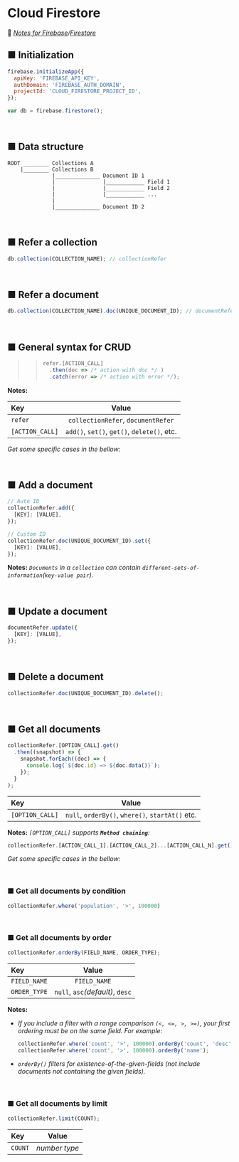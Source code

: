 # Cloud Firestore

🔗 *<u>[Notes for Firebase](../README.md)</u>/<u>[Firestore](#)</u>*

## ■ Initialization
```js
firebase.initializeApp({
  apiKey: 'FIREBASE_API_KEY',
  authDomain: 'FIREBASE_AUTH_DOMAIN',
  projectId: 'CLOUD_FIRESTORE_PROJECT_ID',
});

var db = firebase.firestore();
```
&nbsp;
## ■ Data structure
```
ROOT ________ Collections A
    |________ Collections B
              |______________ Document ID 1
              |               |____________ Field 1
              |               |____________ Field 2
              |               |____________ ...
              |
              |______________ Document ID 2
```
&nbsp;
## ■ Refer a collection
```js
db.collection(COLLECTION_NAME); // collectionRefer
```
&nbsp;
## ■ Refer a document
```js
db.collection(COLLECTION_NAME).doc(UNIQUE_DOCUMENT_ID); // documentRefer
```
&nbsp;
## ■ General syntax for CRUD

>> ```js
>> refer.[ACTION_CALL]
>>   .then(doc => /* action with doc */ )
>>   .catch(error => /* action with error */);
>> ```

**Notes:**

  | Key             | Value |
  | :---            | :----:   |
  | `refer`         | `collectionRefer`, `documentRefer`|
  | `[ACTION_CALL]` | `add()`, `set()`, `get()`, `delete()`, etc.|

*Get some specific cases in the bellow:*

&nbsp;

## ■ Add a document
```js
// Auto ID
collectionRefer.add({
  [KEY]: [VALUE],
});

// Custom ID
collectionRefer.doc(UNIQUE_DOCUMENT_ID).set({
  [KEY]: [VALUE],
});
```


**Notes:**
*`Documents` in a `collection` can contain `different-sets-of-information`(`key-value pair`).*

&nbsp;
## ■ Update a document
```js
documentRefer.update({
  [KEY]: [VALUE],
});
```
&nbsp;
## ■ Delete a document
```js
collectionRefer.doc(UNIQUE_DOCUMENT_ID).delete();
```
&nbsp;
## ■ Get all documents
```js
collectionRefer.[OPTION_CALL].get()
  .then((snapshot) => {
    snapshot.forEach((doc) => {
      console.log(`${doc.id} => ${doc.data()}`);
    });
  }
);
```

| Key             | Value |
| :---            | :----:   |
| `[OPTION_CALL]` | `null`, `orderBy()`, `where()`, `startAt()` etc. |

**Notes:**
*`[OPTION_CALL]` supports **`Method chaining`**:*

```js
collectionRefer.[ACTION_CALL_1].[ACTION_CALL_2]...[ACTION_CALL_N].get()
```

*Get some specific cases in the bellow:*

&nbsp;
### ■ Get all documents by condition

```js
collectionRefer.where('population', '>', 100000)
```
&nbsp;
### ■ Get all documents by order
```js
collectionRefer.orderBy(FIELD_NAME, ORDER_TYPE);
```
| Key             | Value |
| :---            | :----:   |
| `FIELD_NAME`         | `FIELD_NAME`|
| `ORDER_TYPE`         | `null`, `asc`*(default)*, `desc`|

**Notes:**
- *If you include a filter with a range comparison `(<, <=, >, >=)`, your first ordering must be on the same field. For example:*
  ```js
  collectionRefer.where('count', '>', 100000).orderBy('count', 'desc'); // Correct
  collectionRefer.where('count', '>', 100000).orderBy('name');          // Incorrect
  ```

- *`orderBy()` filters for existence-of-the-given-fields (not include documents not containing the given fields).*

&nbsp;
### ■ Get all documents by limit
```js
collectionRefer.limit(COUNT);
```
| Key             | Value |
| :---            | :----:   |
| `COUNT`         | *number type*|
